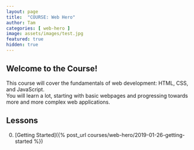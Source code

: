 ```yaml
---
layout: page
title:  "COURSE: Web Hero"
author: Tam
categories: [ web-hero ]
image: assets/images/test.jpg
featured: true
hidden: true
---
```


## Welcome to the Course!
This course will cover the fundamentals of web development: HTML, CSS, and JavaScript.  
You will learn a lot, starting with basic webpages and progressing towards more and more complex web applications.

## Lessons
0. [Getting Started]({% post_url courses/web-hero/2019-01-26-getting-started %})